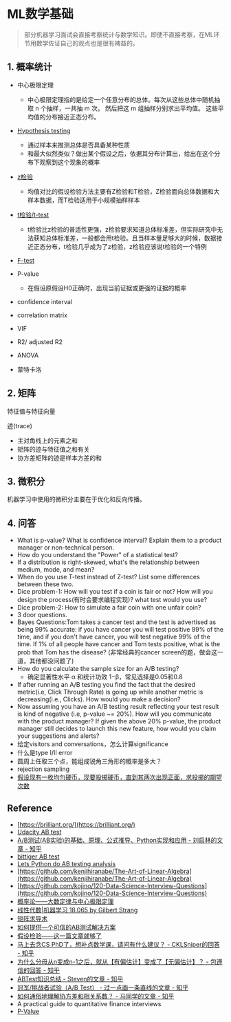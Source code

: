# ML数学基础

> 部分机器学习面试会直接考察统计与数学知识。即使不直接考察，在ML环节用数学佐证自己的观点也是很有裨益的。


## 1. 概率统计

- 中心极限定理
  - 中心极限定理指的是给定一个任意分布的总体。每次从这些总体中随机抽取 n 个抽样，一共抽 m 次。 然后把这 m 组抽样分别求出平均值。 这些平均值的分布接近正态分布。

- [Hypothesis testing](https://en.wikipedia.org/wiki/Statistical_hypothesis_testing)
  - 通过样本来推测总体是否具备某种性质
  - 和最大似然类似？做出某个假设之后，依据其分布计算出，给出在这个分布下观察到这个现象的概率

- [z检验](https://en.wikipedia.org/wiki/Z-test)
  - 均值对比的假设检验方法主要有Z检验和T检验，Z检验面向总体数据和大样本数据，而T检验适用于小规模抽样样本

- [t检验/t-test](https://en.wikipedia.org/wiki/Student%27s_t-test)
  - t检验比z检验的普适性更强，z检验要求知道总体标准差，但实际研究中无法获知总体标准差，一般都会用t检验。且当样本量足够大的时候，数据接近正态分布，t检验几乎成为了z检验，z检验应该说t检验的一个特例

- [F-test](https://en.wikipedia.org/wiki/F-test#:~:text=An%20F-test%20is%20any,which%20the%20data%20were%20sampled.)

- P-value
  - 在假设原假设H0正确时，出现当前证据或更强的证据的概率

- confidence interval

- correlation matrix

- VIF

- R2/ adjusted R2

- ANOVA

- 蒙特卡洛


## 2. 矩阵

特征值与特征向量

迹(trace)
- 主对角线上的元素之和
- 矩阵的迹与特征值之和有关
- 协方差矩阵的迹是样本方差的和


## 3. 微积分

机器学习中使用的微积分主要在于优化和反向传播。


## 4. 问答

- What is p-value? What is confidence interval? Explain them to a product manager or non-technical person.
- How do you understand the "Power" of a statistical test?
- If a distribution is right-skewed, what's the relationship between medium, mode, and mean?
- When do you use T-test instead of Z-test? List some differences between these two.
- Dice problem-1: How will you test if a coin is fair or not? How will you design the process(有时会要求编程实现)? what test would you use?
- Dice problem-2: How to simulate a fair coin with one unfair coin?
- 3 door questions.
- Bayes Questions:Tom takes a cancer test and the test is advertised as being 99% accurate: if you have cancer you will test positive 99% of the time, and if you don't have cancer, you will test negative 99% of the time. If 1% of all people have cancer and Tom tests positive, what is the prob that Tom has the disease? (非常经典的cancer screen的题，做会这一道，其他都没问题了)
- How do you calculate the sample size for an A/B testing?
  - 确定显著性水平 α 和统计功效 1−β，常见选择是0.05和0.8
- If after running an A/B testing you find the fact that the desired metric(i.e, Click Through Rate) is going up while another metric is decreasing(i.e., Clicks). How would you make a decision?
- Now assuming you have an A/B testing result reflecting your test result is kind of negative (i.e, p-value ~= 20%). How will you communicate with the product manager? If given the above 20% p-value, the product manager still decides to launch this new feature, how would you claim your suggestions and alerts?
- 给定visitors and conversations，怎么计算significance
- 什么是type I/II error
- 圆周上任取三个点，能组成锐角三角形的概率是多大？
- rejection sampling
- [假设现有一枚均匀硬币，现要投掷硬币，直到其两次出现正面，求投掷的期望次数](https://zhuanlan.zhihu.com/p/64262250)


## Reference
- [https://brilliant.org/](https://brilliant.org/)
- [Udacity AB test](https://www.udacity.com/course/ab-testing--ud257)
- [A/B测试(AB实验)的基础、原理、公式推导、Python实现和应用 - 刘启林的文章 - 知乎](https://zhuanlan.zhihu.com/p/346602966)
- [bittiger AB test](https://drive.google.com/file/d/15F2lpaW0wGU5WK9lR46ygUsBReYig_YE/view)
- [Lets Python do AB testing analysis](https://github.com/tlentali/leab)
- [https://github.com/kenjihiranabe/The-Art-of-Linear-Algebra](https://github.com/kenjihiranabe/The-Art-of-Linear-Algebra)
- [https://github.com/kojino/120-Data-Science-Interview-Questions](https://github.com/kojino/120-Data-Science-Interview-Questions)
- [概率论——大数定律与中心极限定理](https://zhuanlan.zhihu.com/p/259280292)
- [线性代数|机器学习 18.065 by Gilbert Strang](https://www.bilibili.com/video/BV1a7411M7wH/)
- [矩阵求导术](https://zhuanlan.zhihu.com/p/24709748)
- [如何提供一个可信的AB测试解决方案](https://tech.meituan.com/2023/08/24/ab-test-practice-in-meituan.html)
- [假设检验——这一篇文章就够了](https://mp.weixin.qq.com/s/Klj7B2CMO3MF_O-HBfnddw)
- [马上去念CS PhD了，想补点数学课，请问有什么建议？ - CKLSniper的回答 - 知乎](https://www.zhihu.com/question/631954972/answer/3303408469)
- [为什么分母从n变成n-1之后，就从【有偏估计】变成了【无偏估计】？ - 包遵信的回答 - 知乎](https://www.zhihu.com/question/38185998/answer/76525265)
- [ABTest知识总结 - Steven的文章 - 知乎](https://zhuanlan.zhihu.com/p/450660183)
- [冠军/挑战者试验（A/B Test） - 过一点画一条直线的文章 - 知乎](https://zhuanlan.zhihu.com/p/144924899)
- [如何通俗地理解协方差和相关系数？ - 马同学的文章 - 知乎](https://zhuanlan.zhihu.com/p/70644127)
- A practical guide to quantitative finance interviews
- [P-Value](https://zhuanlan.zhihu.com/p/23806765)
